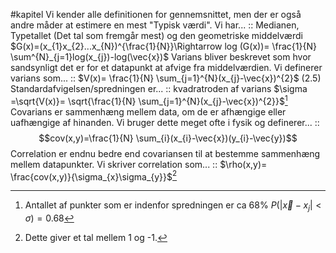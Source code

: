 #kapitel 
Vi kender alle definitionen for gennemsnittet, men der er også andre måder at estimere en mest "Typisk værdi". Vi har... :: Medianen, Typetallet (Det tal som fremgår mest) og den geometriske middelværdi $G(x)=(x_{1}x_{2}...x_{N})^{\frac{1}{N}}\Rightarrow log (G(x))= \frac{1}{N} \sum^{N}_{j=1}log(x_{j})-log(\vec{x})$
Varians bliver beskrevet som hvor sandsynligt det er for et datapunkt at afvige fra middelværdien. Vi definerer varians som... :: $V(x)= \frac{1}{N} \sum_{j=1}^{N}(x_{j}-\vec{x})^{2}$ (2.5)
Standardafvigelsen/spredningen er... :: kvadratroden af varians $\sigma =\sqrt{V(x)}= \sqrt{\frac{1}{N} \sum_{j=1}^{N}(x_{j}-\vec{x})^{2}}$[^1]
Covarians er sammenhæng mellem data, om de er afhængige eller uafhængige af hinanden. Vi bruger dette meget ofte i fysik og definerer... :: $$cov(x,y)=\frac{1}{N} \sum_{i}(x_{i}-\vec{x})(y_{i}-\vec{y})$$
Correlation er endnu bedre end covariansen til at bestemme sammenhæng mellem datapunkter. Vi skriver correlation som... :: $\rho(x,y)= \frac{cov(x,y)}{\sigma_{x}\sigma_{y}}$[^2]



[^1]: Antallet af punkter som er indenfor spredningen er ca 68% $P(|\vec{x}-x_{j}|<\sigma )=0.68$
[^2]: Dette giver et tal mellem 1 og -1.